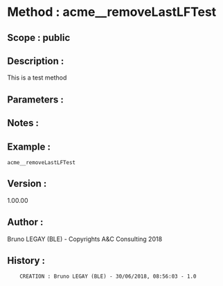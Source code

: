 ﻿# **Method :** acme__removeLastLFTest## **Scope :** public## **Description :** This is a test method## **Parameters :** ## **Notes :** ## **Example :** ```acme__removeLastLFTest```## **Version :** 1.00.00## **Author :** Bruno LEGAY (BLE) - Copyrights A&C Consulting 2018## **History :**          CREATION : Bruno LEGAY (BLE) - 30/06/2018, 08:56:03 - 1.0